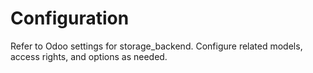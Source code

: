 # Configuration

Refer to Odoo settings for storage_backend. Configure related models, access rights, and options as needed.
